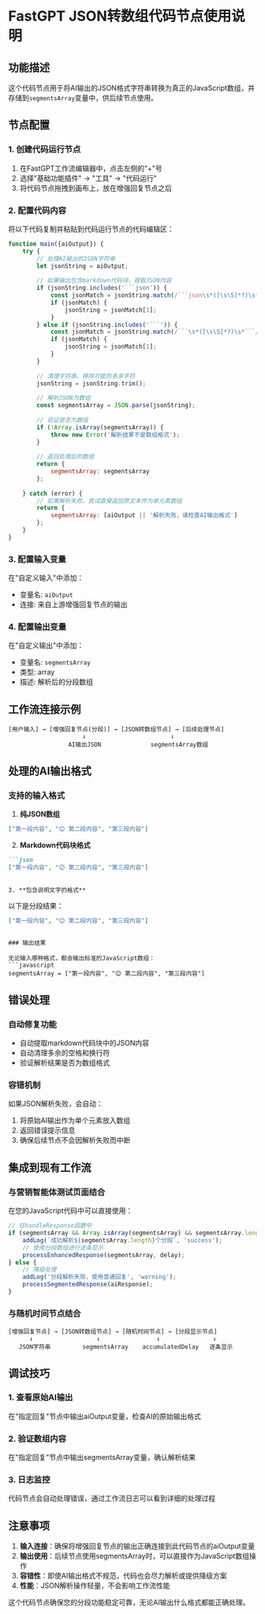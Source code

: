 # FastGPT JSON转数组代码节点使用说明

## 功能描述

这个代码节点用于将AI输出的JSON格式字符串转换为真正的JavaScript数组，并存储到`segmentsArray`变量中，供后续节点使用。

## 节点配置

### 1. 创建代码运行节点

1. 在FastGPT工作流编辑器中，点击左侧的"+"号
2. 选择"基础功能插件" → "工具" → "代码运行"
3. 将代码节点拖拽到画布上，放在增强回复节点之后

### 2. 配置代码内容

将以下代码复制并粘贴到代码运行节点的代码编辑区：

```javascript
function main({aiOutput}) {
    try {
        // 处理AI输出的JSON字符串
        let jsonString = aiOutput;
        
        // 如果输出包含markdown代码块，提取JSON内容
        if (jsonString.includes('```json')) {
            const jsonMatch = jsonString.match(/```json\s*([\s\S]*?)\s*```/);
            if (jsonMatch) {
                jsonString = jsonMatch[1];
            }
        } else if (jsonString.includes('```')) {
            const jsonMatch = jsonString.match(/```\s*([\s\S]*?)\s*```/);
            if (jsonMatch) {
                jsonString = jsonMatch[1];
            }
        }
        
        // 清理字符串，移除可能的多余字符
        jsonString = jsonString.trim();
        
        // 解析JSON为数组
        const segmentsArray = JSON.parse(jsonString);
        
        // 验证是否为数组
        if (!Array.isArray(segmentsArray)) {
            throw new Error('解析结果不是数组格式');
        }
        
        // 返回处理后的数组
        return {
            segmentsArray: segmentsArray
        };
        
    } catch (error) {
        // 如果解析失败，尝试直接返回原文本作为单元素数组
        return {
            segmentsArray: [aiOutput || '解析失败，请检查AI输出格式']
        };
    }
}
```

### 3. 配置输入变量

在"自定义输入"中添加：
- 变量名: `aiOutput`
- 连接: 来自上游增强回复节点的输出

### 4. 配置输出变量

在"自定义输出"中添加：
- 变量名: `segmentsArray`
- 类型: array
- 描述: 解析后的分段数组

## 工作流连接示例

```
[用户输入] → [增强回复节点(分段)] → [JSON转数组节点] → [后续处理节点]
                     ↓                        ↓
                 AI输出JSON              segmentsArray数组
```

## 处理的AI输出格式

### 支持的输入格式

1. **纯JSON数组**
```json
["第一段内容", "😊 第二段内容", "第三段内容"]
```

2. **Markdown代码块格式**
```markdown
```json
["第一段内容", "😊 第二段内容", "第三段内容"]
```
```

3. **包含说明文字的格式**
```
以下是分段结果：
```json
["第一段内容", "😊 第二段内容", "第三段内容"]
```
```

### 输出结果

无论输入哪种格式，都会输出标准的JavaScript数组：
```javascript
segmentsArray = ["第一段内容", "😊 第二段内容", "第三段内容"]
```

## 错误处理

### 自动修复功能
- 自动提取markdown代码块中的JSON内容
- 自动清理多余的空格和换行符
- 验证解析结果是否为数组格式

### 容错机制
如果JSON解析失败，会自动：
1. 将原始AI输出作为单个元素放入数组
2. 返回错误提示信息
3. 确保后续节点不会因解析失败而中断

## 集成到现有工作流

### 与营销智能体测试页面结合

在您的JavaScript代码中可以直接使用：

```javascript
// 在handleResponse函数中
if (segmentsArray && Array.isArray(segmentsArray) && segmentsArray.length > 0) {
    addLog(`成功解析${segmentsArray.length}个分段`, 'success');
    // 使用分段数组进行逐条显示
    processEnhancedResponse(segmentsArray, delay);
} else {
    // 降级处理
    addLog('分段解析失败，使用普通回复', 'warning');
    processSegmentedResponse(aiResponse);
}
```

### 与随机时间节点结合

```
[增强回复节点] → [JSON转数组节点] → [随机时间节点] → [分段显示节点]
      ↓                  ↓                ↓               ↓
   JSON字符串         segmentsArray    accumulatedDelay   逐条显示
```

## 调试技巧

### 1. 查看原始AI输出
在"指定回复"节点中输出aiOutput变量，检查AI的原始输出格式

### 2. 验证数组内容
在"指定回复"节点中输出segmentsArray变量，确认解析结果

### 3. 日志监控
代码节点会自动处理错误，通过工作流日志可以看到详细的处理过程

## 注意事项

1. **输入连接**：确保将增强回复节点的输出正确连接到此代码节点的aiOutput变量
2. **输出使用**：后续节点使用segmentsArray时，可以直接作为JavaScript数组操作
3. **容错性**：即使AI输出格式不规范，代码也会尽力解析或提供降级方案
4. **性能**：JSON解析操作轻量，不会影响工作流性能

这个代码节点确保您的分段功能稳定可靠，无论AI输出什么格式都能正确处理。 